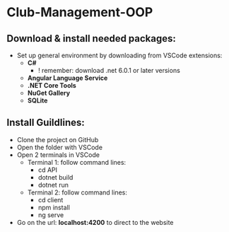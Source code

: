 # Club-Management-OOP


## Download & install needed packages:
* Set up general environment by downloading from VSCode extensions:
  * **C#**
    * ! remember: download .net 6.0.1 or later versions
  * **Angular Language Service**
  * **.NET Core Tools**
  * **NuGet Gallery**
  * **SQLite**

## Install Guildlines:
* Clone the project on GitHub
* Open the folder with VSCode
* Open 2 terminals in VSCode
  * Terminal 1: follow command lines:
    * cd API
    * dotnet build
    * dotnet run
  * Terminal 2: follow command lines:
    * cd client
    * npm install
    * ng serve
* Go on the url: **localhost:4200** to direct to the website
